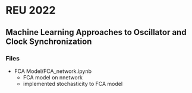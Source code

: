 # REU 2022
## Machine Learning Approaches to Oscillator and Clock Synchronization

### Files
- FCA Model/FCA_network.ipynb
    - FCA model on nnetwork
    - implemented stochasticity to FCA model
